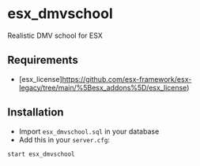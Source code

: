 # esx_dmvschool
Realistic DMV school for ESX

## Requirements
- [esx_license]https://github.com/esx-framework/esx-legacy/tree/main/%5Besx_addons%5D/esx_license)

## Installation
- Import `esx_dmvschool.sql` in your database
- Add this in your `server.cfg`:

```
start esx_dmvschool
```
